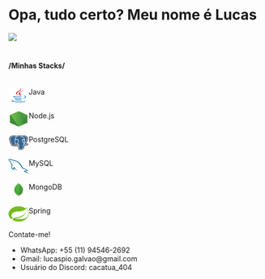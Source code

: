 <h1>Opa, tudo certo? Meu nome é Lucas</h1>
<a href="https://github.com/lukasPio">
    <img height="180em" src="https://github-readme-stats.vercel.app/api/top-langs/?username=LukasPio&layout=compact&langs_count=6&theme=midnight-purple"/>
   
  </a>
<div>
  
</div>




<br>
  <h4 align="left">/Minhas Stacks/</h4>
  <br>
      <div style="display: flex"> 
  <img align="center" alt="Lucas-JAVA" height="30" width="40" src="https://raw.githubusercontent.com/devicons/devicon/master/icons/java/java-original.svg"> Java
  </div>
  <br>
          <div style="display: flex"> 
<img align="center" alt="Lucas-NODE.JS" height="30" width="40" src="https://raw.githubusercontent.com/devicons/devicon/master/icons/nodejs/nodejs-original.svg"> Node.js
  </div>
<br>
<div style="display: flex"> 
<img align="center" alt="Lucas-POSTGRESQL" height="30" width="40" src="https://raw.githubusercontent.com/devicons/devicon/master/icons/postgresql/postgresql-original.svg">PostgreSQL</div> 
<div> 
<br>
<div style="display: flex"> 
<img align="center" alt="Lucas-MYSQL" height="30" width="40" src="https://raw.githubusercontent.com/devicons/devicon/master/icons/mysql/mysql-original.svg">MySQL</div> 
<div> 
<br>
<div style="display: flex"> 
<img align="center" alt="Lucas-MONGODB" height="30" width="40" src="https://raw.githubusercontent.com/devicons/devicon/master/icons/mongodb/mongodb-original.svg">MongoDB</div> 
<div> 
<br>
<div style="display: flex"> 
<img align="center" alt="Lucas-SPRING" height="30" width="40" src="https://raw.githubusercontent.com/devicons/devicon/master/icons/spring/spring-original.svg">Spring</div> 
<div> 
<br>
  <span align="center">Contate-me!</span>
  <ul>
    <li>WhatsApp: +55 (11) 94546-2692</li>
    <li>Gmail: lucaspio.galvao@gmail.com</li>
    <li>Usuário do Discord: cacatua_404</li>
  </ul>

</div>

